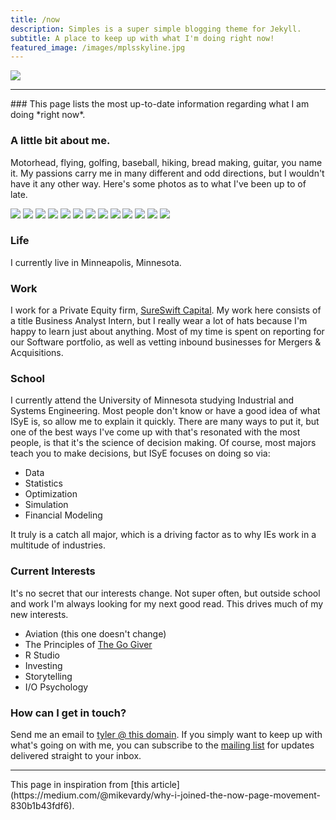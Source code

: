 ```yaml
---
title: /now
description: Simples is a super simple blogging theme for Jekyll.
subtitle: A place to keep up with what I'm doing right now!
featured_image: /images/mplsskyline.jpg
---
```

![](/images/mplsskyline.jpg)
<hr>
### This page lists the most up-to-date information regarding what I am doing *right now*.

### A little bit about me.
Motorhead, flying, golfing, baseball, hiking, bread making, guitar, you name it. My passions carry me in many different and odd directions,
but I wouldn't have it any other way. Here's some photos as to what I've been up to of late.

<div class="gallery" data-columns="3">
	<img src="/images/IMG_5469.JPG">
	<img src="/images/IMG_5470.JPG">
	<img src="/images/IMG_5471.JPG">
	<img src="/images/IMG_5472.JPG">
	<img src="/images/IMG_5473.JPG">
	<img src="/images/IMG_5474.JPG">
	<img src="/images/IMG_5475.JPG">
	<img src="/images/IMG_5476.JPG">
	<img src="/images/IMG_5477.JPG">
	<img src="/images/IMG_5478.JPG">
	<img src="/images/IMG_5480.JPG">
	<img src="/images/IMG_5481.JPG">
	<img src="/images/IMG_5482.JPG">
</div>

### Life

I currently live in Minneapolis, Minnesota.

### Work

I work for a Private Equity firm, <a href="https://sureswiftcapital.com">SureSwift Capital</a>. My work here consists
of a title Business Analyst Intern, but I really wear a lot of hats because I'm happy to learn just about anything. Most of my time
is spent on reporting for our Software portfolio, as well as vetting inbound businesses for Mergers & Acquisitions.

### School

I currently attend the University of Minnesota studying Industrial and Systems Engineering. Most people don't know or have
a good idea of what ISyE is, so allow me to explain it quickly. There are many ways to put it, but one of the best ways I've come
up with that's resonated with the most people, is that it's the science of decision making. Of course, most majors teach you to make decisions,
but ISyE focuses on doing so via:

* Data
* Statistics
* Optimization
* Simulation
* Financial Modeling

It truly is a catch all major, which is a driving factor as to why IEs work in a multitude of industries.

### Current Interests

It's no secret that our interests change. Not super often, but outside school and work I'm always looking for my next good read. This drives
much of my new interests.

* Aviation (this one doesn't change)
* The Principles of <a href="https://thegogiver.com">The Go Giver</a>
* R Studio
* Investing
* Storytelling
* I/O Psychology

### How can I get in touch?

Send me an email to [tyler @ this domain](mailto:tyler@tylerrouze.com). If you simply want to keep up with what's going on with me, you can subscribe to the [mailing list](https://tylerrouze.com/subscribe) for updates delivered straight to your inbox.

<hr>
This page in inspiration from [this article](https://medium.com/@mikevardy/why-i-joined-the-now-page-movement-830b1b43fdf6).
